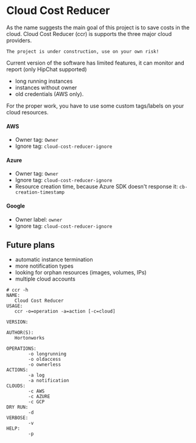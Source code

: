 # Cloud Cost Reducer

As the name suggests the main goal of this project is to save costs in the cloud. Cloud Cost Reducer (ccr) is supports the three major cloud providers.

`The project is under construction, use on your own risk!`

Current version of the software has limited features, it can monitor and report (only HipChat supported)
 * long running instances
 * instances without owner
 * old credentials (AWS only).

For the proper work, you have to use some custom tags/labels on your cloud resources.

#### AWS
 * Owner tag: `Owner`
 * Ignore tag: `cloud-cost-reducer-ignore`

#### Azure
 * Owner tag: `Owner`
 * Ignore tag: `cloud-cost-reducer-ignore`
 * Resource creation time, because Azure SDK doesn't response it: `cb-creation-timestamp`

#### Google
 * Owner label: `owner`
 * Ignore tag: `cloud-cost-reducer-ignore`

## Future plans
 * automatic instance termination
 * more notification types
 * looking for orphan resources (images, volumes, IPs)
 * multiple cloud accounts

```
# ccr -h
NAME:
   Cloud Cost Reducer
USAGE:
   ccr -o=operation -a=action [-c=cloud]

VERSION:

AUTHOR(S):
   Hortonworks

OPERATIONS:
        -o longrunning
        -o oldaccess
        -o ownerless
ACTIONS:
        -a log
        -a notification
CLOUDS:
        -c AWS
        -c AZURE
        -c GCP
DRY RUN:
        -d
VERBOSE:
        -v
HELP:
        -p
```
